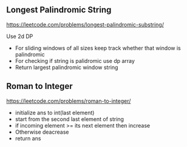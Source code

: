 ## Longest Palindromic String
https://leetcode.com/problems/longest-palindromic-substring/

Use 2d DP
* For sliding windows of all sizes keep track whether that window is palindromic
* For checking if string is palidromic use dp array
* Return largest palindromic window string


## Roman to Integer
https://leetcode.com/problems/roman-to-integer/

* initialize ans to int(last element)
* start from the second last element of string
* if incoming element >=  its next element then increase
* Otherwise deacrease
* return ans



